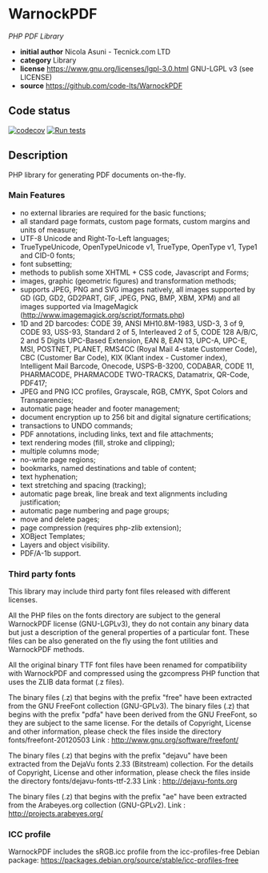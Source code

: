 # WarnockPDF

*PHP PDF Library*

* **initial author** Nicola Asuni - Tecnick.com LTD
* **category**       Library
* **license**        https://www.gnu.org/licenses/lgpl-3.0.html GNU-LGPL v3 (see LICENSE)
* **source**         https://github.com/code-lts/WarnockPDF

## Code status

[![codecov](https://codecov.io/gh/code-lts/WarnockPDF/branch/main/graph/badge.svg)](https://codecov.io/gh/code-lts/WarnockPDF)
[![Run tests](https://github.com/code-lts/WarnockPDF/actions/workflows/tests.yml/badge.svg?branch=main)](https://github.com/code-lts/WarnockPDF/actions/workflows/tests.yml)

## Description

PHP library for generating PDF documents on-the-fly.

### Main Features

* no external libraries are required for the basic functions;
* all standard page formats, custom page formats, custom margins and units of measure;
* UTF-8 Unicode and Right-To-Left languages;
* TrueTypeUnicode, OpenTypeUnicode v1, TrueType, OpenType v1, Type1 and CID-0 fonts;
* font subsetting;
* methods to publish some XHTML + CSS code, Javascript and Forms;
* images, graphic (geometric figures) and transformation methods;
* supports JPEG, PNG and SVG images natively, all images supported by GD (GD, GD2, GD2PART, GIF, JPEG, PNG, BMP, XBM, XPM) and all images supported via ImageMagick (http://www.imagemagick.org/script/formats.php)
* 1D and 2D barcodes: CODE 39, ANSI MH10.8M-1983, USD-3, 3 of 9, CODE 93, USS-93, Standard 2 of 5, Interleaved 2 of 5, CODE 128 A/B/C, 2 and 5 Digits UPC-Based Extension, EAN 8, EAN 13, UPC-A, UPC-E, MSI, POSTNET, PLANET, RMS4CC (Royal Mail 4-state Customer Code), CBC (Customer Bar Code), KIX (Klant index - Customer index), Intelligent Mail Barcode, Onecode, USPS-B-3200, CODABAR, CODE 11, PHARMACODE, PHARMACODE TWO-TRACKS, Datamatrix, QR-Code, PDF417;
* JPEG and PNG ICC profiles, Grayscale, RGB, CMYK, Spot Colors and Transparencies;
* automatic page header and footer management;
* document encryption up to 256 bit and digital signature certifications;
* transactions to UNDO commands;
* PDF annotations, including links, text and file attachments;
* text rendering modes (fill, stroke and clipping);
* multiple columns mode;
* no-write page regions;
* bookmarks, named destinations and table of content;
* text hyphenation;
* text stretching and spacing (tracking);
* automatic page break, line break and text alignments including justification;
* automatic page numbering and page groups;
* move and delete pages;
* page compression (requires php-zlib extension);
* XOBject Templates;
* Layers and object visibility.
* PDF/A-1b support.

### Third party fonts

This library may include third party font files released with different licenses.

All the PHP files on the fonts directory are subject to the general WarnockPDF license (GNU-LGPLv3),
they do not contain any binary data but just a description of the general properties of a particular font.
These files can be also generated on the fly using the font utilities and WarnockPDF methods.

All the original binary TTF font files have been renamed for compatibility with WarnockPDF and compressed using the gzcompress PHP function that uses the ZLIB data format (.z files).

The binary files (.z) that begins with the prefix "free" have been extracted from the GNU FreeFont collection (GNU-GPLv3).
The binary files (.z) that begins with the prefix "pdfa" have been derived from the GNU FreeFont, so they are subject to the same license.
For the details of Copyright, License and other information, please check the files inside the directory fonts/freefont-20120503
Link : http://www.gnu.org/software/freefont/

The binary files (.z) that begins with the prefix "dejavu" have been extracted from the DejaVu fonts 2.33 (Bitstream) collection.
For the details of Copyright, License and other information, please check the files inside the directory fonts/dejavu-fonts-ttf-2.33
Link : http://dejavu-fonts.org

The binary files (.z) that begins with the prefix "ae" have been extracted from the Arabeyes.org collection (GNU-GPLv2).
Link : http://projects.arabeyes.org/

### ICC profile

WarnockPDF includes the sRGB.icc profile from the icc-profiles-free Debian package:
https://packages.debian.org/source/stable/icc-profiles-free
